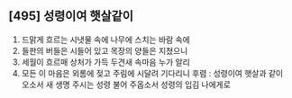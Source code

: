 ## [495] 성령이여 햇살같이

1) 드맑게 흐르는 시냇물 속에 나무에 스치는 바람 속에 
2) 들판의 버들은 시들어 있고 목장의 양들은 지쳤으니
3) 세월이 흐르매 상처가 가득 두견새 속마음 누가 알리
4) 모든 이 마음은 외롬에 젖고 주림에 시달려 기다리니
후렴 : 성령이여 햇살과 같이 오소서 
       새 생명 주시는 성령 불어 주옵소서 성령의 입김 나에게로
